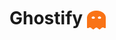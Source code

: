 # Ghostify <img src="./static/ghostify.svg" alt="Project icon" style="width: 30px; height: 30px; position: relative; top: 8px;" />
